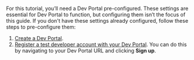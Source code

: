 For this tutorial, you’ll need a Dev Portal pre-configured. These settings are essential for Dev Portal to function, but configuring them isn’t the focus of this guide. If you don't have these settings already configured, follow these steps to pre-configure them:

1. [Create a Dev Portal](https://cloud.konghq.com/portals/create).
1. [Register a test developer account with your Dev Portal](/dev-portal/developer-signup/#1-register-or-sign-in). You can do this by navigating to your Dev Portal URL and clicking **Sign up**.